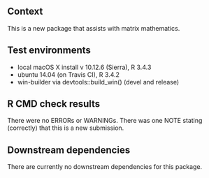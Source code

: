 ## Context

This is a new package that assists with matrix mathematics.

## Test environments
* local macOS X install v 10.12.6 (Sierra), R 3.4.3
* ubuntu 14.04 (on Travis CI), R 3.4.2
* win-builder via devtools::build_win() (devel and release)

## R CMD check results
There were no ERRORs or WARNINGs.
There was one NOTE stating (correctly) that this is a new submission. 

## Downstream dependencies
There are currently no downstream dependencies for this package.